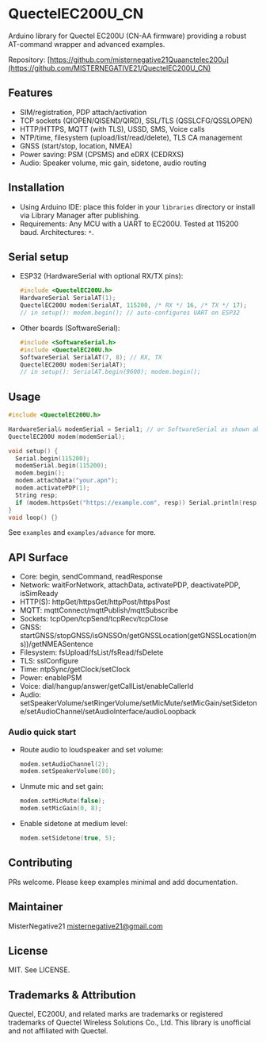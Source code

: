 # QuectelEC200U_CN

Arduino library for Quectel EC200U (CN-AA firmware) providing a robust AT-command wrapper and advanced examples.

Repository: [https://github.com/misternegative21Quaanctelec200u](https://github.com/MISTERNEGATIVE21/QuectelEC200U_CN)

## Features
- SIM/registration, PDP attach/activation
- TCP sockets (QIOPEN/QISEND/QIRD), SSL/TLS (QSSLCFG/QSSLOPEN)
- HTTP/HTTPS, MQTT (with TLS), USSD, SMS, Voice calls
- NTP/time, filesystem (upload/list/read/delete), TLS CA management
- GNSS (start/stop, location, NMEA)
- Power saving: PSM (CPSMS) and eDRX (CEDRXS)
- Audio: Speaker volume, mic gain, sidetone, audio routing

## Installation
- Using Arduino IDE: place this folder in your `libraries` directory or install via Library Manager after publishing.
- Requirements: Any MCU with a UART to EC200U. Tested at 115200 baud. Architectures: `*`.

## Serial setup
- ESP32 (HardwareSerial with optional RX/TX pins):
  ```cpp
  #include <QuectelEC200U.h>
  HardwareSerial SerialAT(1);
  QuectelEC200U modem(SerialAT, 115200, /* RX */ 16, /* TX */ 17);
  // in setup(): modem.begin(); // auto-configures UART on ESP32
  ```
- Other boards (SoftwareSerial):
  ```cpp
  #include <SoftwareSerial.h>
  #include <QuectelEC200U.h>
  SoftwareSerial SerialAT(7, 8); // RX, TX
  QuectelEC200U modem(SerialAT);
  // in setup(): SerialAT.begin(9600); modem.begin();
  ```

## Usage
```cpp
#include <QuectelEC200U.h>

HardwareSerial& modemSerial = Serial1; // or SoftwareSerial as shown above
QuectelEC200U modem(modemSerial);

void setup() {
  Serial.begin(115200);
  modemSerial.begin(115200);
  modem.begin();
  modem.attachData("your.apn");
  modem.activatePDP(1);
  String resp;
  if (modem.httpsGet("https://example.com", resp)) Serial.println(resp);
}
void loop() {}
```

See `examples` and `examples/advance` for more.

## API Surface
- Core: begin, sendCommand, readResponse
- Network: waitForNetwork, attachData, activatePDP, deactivatePDP, isSimReady
- HTTP(S): httpGet/httpsGet/httpPost/httpsPost
- MQTT: mqttConnect/mqttPublish/mqttSubscribe
- Sockets: tcpOpen/tcpSend/tcpRecv/tcpClose
- GNSS: startGNSS/stopGNSS/isGNSSOn/getGNSSLocation(getGNSSLocation(ms))/getNMEASentence
- Filesystem: fsUpload/fsList/fsRead/fsDelete
- TLS: sslConfigure
- Time: ntpSync/getClock/setClock
- Power: enablePSM
- Voice: dial/hangup/answer/getCallList/enableCallerId
- Audio: setSpeakerVolume/setRingerVolume/setMicMute/setMicGain/setSidetone/setAudioChannel/setAudioInterface/audioLoopback

### Audio quick start
- Route audio to loudspeaker and set volume:
  ```cpp
  modem.setAudioChannel(2);
  modem.setSpeakerVolume(80);
  ```
- Unmute mic and set gain:
  ```cpp
  modem.setMicMute(false);
  modem.setMicGain(0, 8);
  ```
- Enable sidetone at medium level:
  ```cpp
  modem.setSidetone(true, 5);
  ```

## Contributing
PRs welcome. Please keep examples minimal and add documentation.

## Maintainer
MisterNegative21 <misternegative21@gmail.com>

## License
MIT. See LICENSE.

## Trademarks & Attribution
Quectel, EC200U, and related marks are trademarks or registered trademarks of Quectel Wireless Solutions Co., Ltd. This library is unofficial and not affiliated with Quectel.
